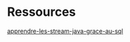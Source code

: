 #
# Ressources
[apprendre-les-stream-java-grace-au-sql](https://gokan-ekinci.developpez.com/tutoriels/java/apprendre-les-stream-java-grace-au-sql/)
